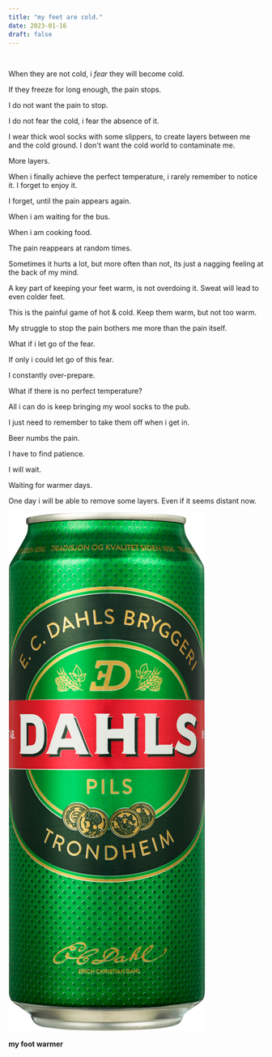 ```yaml
---
title: "my feet are cold."
date: 2023-01-16
draft: false
---
```


&nbsp;

When they are not cold, i *fear* they will become cold.




If they freeze for long enough, the pain stops.

I do not want the pain to stop.

I do not fear the cold, i fear the absence of it.


I wear thick wool socks with some slippers, to create layers between me and the cold ground.
I don't want the cold world to contaminate me.

More layers.

When i finally achieve the perfect temperature, i rarely remember to notice it. I forget to enjoy it.

I forget, until the pain appears again.

When i am waiting for the bus.

When i am cooking food.

The pain reappears at random times.


Sometimes it hurts a lot, but more often than not, its just a nagging feeling at the back of my mind.

A key part of keeping your feet warm, is not overdoing it.
Sweat will lead to even colder feet.

This is the painful game of hot & cold.
    Keep them warm, but not too warm.


My struggle to stop the pain bothers me more than the pain itself.

What if i let go of the fear. 

If only i could let go of this fear.

I constantly over-prepare.

What if there is no perfect temperature?

All i can do is keep bringing my wool socks to the pub.

I just need to remember to take them off when i get in.

Beer numbs the pain.

I have to find patience.

I will wait.

Waiting for warmer days.

One day i will be able to remove some layers. Even if it seems distant now.

![dahls](/images/dahls1.png)

**my foot warmer**

